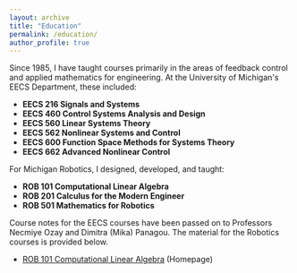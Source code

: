 ```yaml
---
layout: archive
title: "Education"
permalink: /education/
author_profile: true
---
```


Since 1985, I have taught courses primarily in the areas of feedback control and applied mathematics for engineering. At the University of Michigan's EECS Department, these included:

- **EECS 216 Signals and Systems**
- **EECS 460 Control Systems Analysis and Design**
- **EECS 560 Linear Systems Theory**
- **EECS 562 Nonlinear Systems and Control**
- **EECS 600 Function Space Methods for Systems Theory**
- **EECS 662 Advanced Nonlinear Control**

For Michigan Robotics, I designed, developed, and taught:

- **ROB 101 Computational Linear Algebra**
- **ROB 201 Calculus for the Modern Engineer**
- **ROB 501 Mathematics for Robotics**

Course notes for the EECS courses have been passed on to Professors Necmiye Ozay and Dimitra (Mika) Panagou. The material for the Robotics courses is provided below.


* [ROB 101 Computational Linear Algebra](https://robotics.umich.edu/academic-program/course-offerings/rob101/) (Homepage)